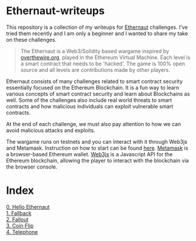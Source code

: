 # Ethernaut-writeups
This repository is a collection of my writeups for [Ethernaut](https://ethernaut.openzeppelin.com/) challenges. I've tried them recently and I am only a beginner and I wanted to share my take on these challenges.

>The Ethernaut is a Web3/Solidity based wargame inspired by [overthewire.org](https://overthewire.org/wargames/), played in the Ethereum Virtual Machine. Each level is a smart contract that needs to be 'hacked'. The game is 100% open source and all levels are contributions made by other players.

Ethernaut consists of many challenges related to smart contract security essentially focused on the Ethereum Blockchain. It is a fun way to learn various concepts of smart contract security and learn about Blockchains as well. Some of the challenges also include real world threats to smart contracts and how malicious individuals can exploit vulnerable smart contracts. 

At the end of each challenge, we must also pay attention to how we can avoid malicious attacks and exploits.

The wargame runs on testnets and you can interact with it through Web3js and Metamask. Instruction on how to start can be found [here](https://ethernaut.openzeppelin.com/help). [Metamask](https://metamask.io/) is a browser-based Ethereum wallet. [Web3js](https://web3js.readthedocs.io/en/v1.10.0/) is a Javascript API for the Ethereum blockchain, allowing the player to interact with the blockchain via the browser console.

# Index
[0. Hello Ethernaut](lvl-0.md) \
[1. Fallback](lvl-1.md)\
[2. Fallout](lvl-2.md)\
[3. Coin Flip](lvl-3.md)\
[4. Telephone](lvl-4.md)
